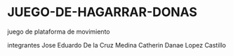# JUEGO-DE-HAGARRAR-DONAS
juego de plataforma de movimiento

integrantes
Jose Eduardo De la Cruz Medina 
Catherin Danae Lopez Castillo
